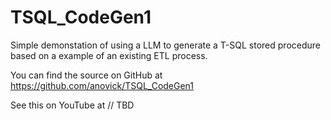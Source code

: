 # TSQL_CodeGen1
Simple demonstation of using a LLM to generate a T-SQL stored procedure based on a example of an existing ETL process.

You can find the source on GitHub at 
https://github.com/anovick/TSQL_CodeGen1

See this on YouTube at
// TBD

